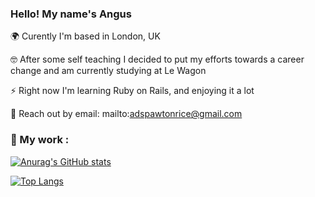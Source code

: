 ### Hello! My name's Angus

🌍 Curently I'm based in London, UK 

🤓 After some self teaching I decided to put my efforts towards a career change and am currently studying at Le Wagon

⚡ Right now I'm learning Ruby on Rails, and enjoying it a lot

📨 Reach out by email: mailto:adspawtonrice@gmail.com

### 🔩 My work :

[![Anurag's GitHub stats](https://github-readme-stats.vercel.app/api?username=AngusDSR&theme=tokyonight)](https://github.com/AngusDSR/github-readme-stats)

[![Top Langs](https://github-readme-stats.vercel.app/api/top-langs/?username=AngusDSR&theme=tokyonight)](https://github.com/anuraghazra/github-readme-stats)
